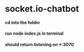 # socket.io-chatbot

#### cd into the folder 
#### run node index.js in terminal 
#### should return listening on *:3070
